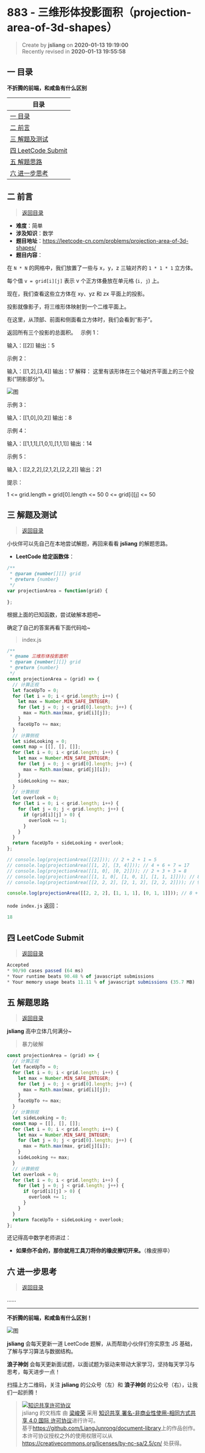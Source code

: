 883 - 三维形体投影面积（projection-area-of-3d-shapes）
===

> Create by **jsliang** on **2020-01-13 19:19:00**  
> Recently revised in **2020-01-13 19:55:58**

## <a name="chapter-one" id="chapter-one"></a>一 目录

**不折腾的前端，和咸鱼有什么区别**

| 目录 |
| --- | 
| [一 目录](#chapter-one) | 
| <a name="catalog-chapter-two" id="catalog-chapter-two"></a>[二 前言](#chapter-two) |
| <a name="catalog-chapter-three" id="catalog-chapter-three"></a>[三 解题及测试](#chapter-three) |
| <a name="catalog-chapter-four" id="catalog-chapter-four"></a>[四 LeetCode Submit](#chapter-four) |
| <a name="catalog-chapter-five" id="catalog-chapter-five"></a>[五 解题思路](#chapter-five) |
| <a name="catalog-chapter-six" id="catalog-chapter-six"></a>[六 进一步思考](#chapter-six) |

## <a name="chapter-two" id="chapter-two"></a>二 前言

> [返回目录](#chapter-one)

* **难度**：简单
* **涉及知识**：数学
* **题目地址**：https://leetcode-cn.com/problems/projection-area-of-3d-shapes/
* **题目内容**：

在 `N * N` 的网格中，我们放置了一些与 x，y，z 三轴对齐的 `1 * 1 * 1` 立方体。

每个值 `v = grid[i][j]` 表示 v 个正方体叠放在单元格 (`i, j`) 上。

现在，我们查看这些立方体在 xy、yz 和 zx 平面上的投影。

投影就像影子，将三维形体映射到一个二维平面上。

在这里，从顶部、前面和侧面看立方体时，我们会看到“影子”。

返回所有三个投影的总面积。
 
示例 1：

输入：[[2]]
输出：5

示例 2：

输入：[[1,2],[3,4]]
输出：17
解释：
这里有该形体在三个轴对齐平面上的三个投影(“阴影部分”)。

![图](../../../public-repertory/img/other-algorithm-883-1.png)

示例 3：

输入：[[1,0],[0,2]]
输出：8

示例 4：

输入：[[1,1,1],[1,0,1],[1,1,1]]
输出：14

示例 5：

输入：[[2,2,2],[2,1,2],[2,2,2]]
输出：21

提示：

1 <= grid.length = grid[0].length <= 50
0 <= grid[i][j] <= 50

## <a name="chapter-three" id="chapter-three"></a>三 解题及测试

> [返回目录](#chapter-one)

小伙伴可以先自己在本地尝试解题，再回来看看 **jsliang** 的解题思路。

* **LeetCode 给定函数体**：

```js
/**
 * @param {number[][]} grid
 * @return {number}
 */
var projectionArea = function(grid) {
    
};
```

根据上面的已知函数，尝试破解本题吧~

确定了自己的答案再看下面代码哈~

> index.js

```js
/**
 * @name 三维形体投影面积
 * @param {number[][]} grid
 * @return {number}
 */
const projectionArea = (grid) => {
  // 计算正视
  let faceUpTo = 0;
  for (let i = 0; i < grid.length; i++) {
    let max = Number.MIN_SAFE_INTEGER;
    for (let j = 0; j < grid[0].length; j++) {
      max = Math.max(max, grid[i][j]);
    }
    faceUpTo += max;
  }
  // 计算侧视
  let sideLooking = 0;
  const map = [[], [], []];
  for (let i = 0; i < grid.length; i++) {
    let max = Number.MIN_SAFE_INTEGER;
    for (let j = 0; j < grid[0].length; j++) {
      max = Math.max(max, grid[j][i]);
    }
    sideLooking += max;
  }
  // 计算俯视
  let overlook = 0;
  for (let i = 0; i < grid.length; i++) {
    for (let j = 0; j < grid.length; j++) {
      if (grid[i][j] > 0) {
        overlook += 1;
      }
    }
  }
  return faceUpTo + sideLooking + overlook;
};

// console.log(projectionArea([[2]])); // 2 + 2 + 1 = 5
// console.log(projectionArea([[1, 2], [3, 4]])); // 4 + 6 + 7 = 17
// console.log(projectionArea([[1, 0], [0, 2]])); // 2 + 3 + 3 = 8
// console.log(projectionArea([[1, 1, 0], [1, 0, 1], [1, 1, 1]])); // 8 + 3 + 3 = 14
// console.log(projectionArea([[2, 2, 2], [2, 1, 2], [2, 2, 2]])); // 9 + 6 + 6 = 21

console.log(projectionArea([[2, 2, 2], [1, 1, 1], [0, 1, 1]])); // 8 + 6 + 4 = 18
```

`node index.js` 返回：

```js
18
```

## <a name="chapter-four" id="chapter-four"></a>四 LeetCode Submit

> [返回目录](#chapter-one)

```js
Accepted
* 90/90 cases passed (64 ms)
* Your runtime beats 90.48 % of javascript submissions
* Your memory usage beats 11.11 % of javascript submissions (35.7 MB)
```

## <a name="chapter-five" id="chapter-five"></a>五 解题思路

> [返回目录](#chapter-one)

**jsliang** 高中立体几何满分~

> 暴力破解

```js
const projectionArea = (grid) => {
  // 计算正视
  let faceUpTo = 0;
  for (let i = 0; i < grid.length; i++) {
    let max = Number.MIN_SAFE_INTEGER;
    for (let j = 0; j < grid[0].length; j++) {
      max = Math.max(max, grid[i][j]);
    }
    faceUpTo += max;
  }
  // 计算侧视
  let sideLooking = 0;
  const map = [[], [], []];
  for (let i = 0; i < grid.length; i++) {
    let max = Number.MIN_SAFE_INTEGER;
    for (let j = 0; j < grid[0].length; j++) {
      max = Math.max(max, grid[j][i]);
    }
    sideLooking += max;
  }
  // 计算俯视
  let overlook = 0;
  for (let i = 0; i < grid.length; i++) {
    for (let j = 0; j < grid.length; j++) {
      if (grid[i][j] > 0) {
        overlook += 1;
      }
    }
  }
  return faceUpTo + sideLooking + overlook;
};
```

还记得高中数学老师讲过：

* **如果你不会的，那你就用工具刀将你的橡皮擦切开来。**（橡皮擦卒）

## <a name="chapter-six" id="chapter-six"></a>六 进一步思考

> [返回目录](#chapter-one)

……

---

**不折腾的前端，和咸鱼有什么区别！**

![图](../../../public-repertory/img/z-index-small.png)

**jsliang** 会每天更新一道 LeetCode 题解，从而帮助小伙伴们夯实原生 JS 基础，了解与学习算法与数据结构。

**浪子神剑** 会每天更新面试题，以面试题为驱动来带动大家学习，坚持每天学习与思考，每天进步一点！

扫描上方二维码，关注 **jsliang** 的公众号（左）和 **浪子神剑** 的公众号（右），让我们一起折腾！

> <a rel="license" href="http://creativecommons.org/licenses/by-nc-sa/4.0/"><img alt="知识共享许可协议" style="border-width:0" src="https://i.creativecommons.org/l/by-nc-sa/4.0/88x31.png" /></a><br /><span xmlns:dct="http://purl.org/dc/terms/" property="dct:title">jsliang 的文档库</span> 由 <a xmlns:cc="http://creativecommons.org/ns#" href="https://github.com/LiangJunrong/document-library" property="cc:attributionName" rel="cc:attributionURL">梁峻荣</a> 采用 <a rel="license" href="http://creativecommons.org/licenses/by-nc-sa/4.0/">知识共享 署名-非商业性使用-相同方式共享 4.0 国际 许可协议</a>进行许可。<br />基于<a xmlns:dct="http://purl.org/dc/terms/" href="https://github.com/LiangJunrong/document-library" rel="dct:source">https://github.com/LiangJunrong/document-library</a>上的作品创作。<br />本许可协议授权之外的使用权限可以从 <a xmlns:cc="http://creativecommons.org/ns#" href="https://creativecommons.org/licenses/by-nc-sa/2.5/cn/" rel="cc:morePermissions">https://creativecommons.org/licenses/by-nc-sa/2.5/cn/</a> 处获得。